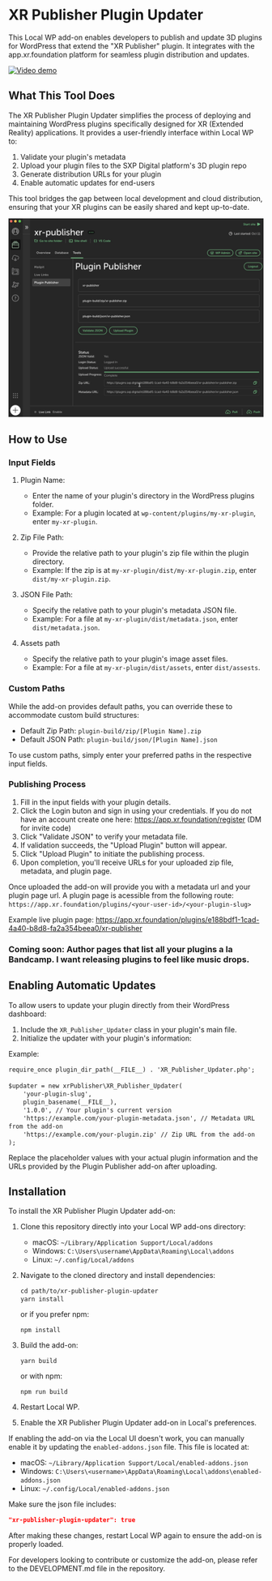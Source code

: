 # XR Publisher Plugin Updater

This Local WP add-on enables developers to publish and update 3D plugins for WordPress that extend the "XR Publisher" plugin. It integrates with the app.xr.foundation platform for seamless plugin distribution and updates.

[![Video demo](https://img.youtube.com/vi/1oTkmDNkwyo/0.jpg)](https://www.youtube.com/watch?v=1oTkmDNkwyo)

## What This Tool Does

The XR Publisher Plugin Updater simplifies the process of deploying and maintaining WordPress plugins specifically designed for XR (Extended Reality) applications. It provides a user-friendly interface within Local WP to:

1. Validate your plugin's metadata
2. Upload your plugin files to the SXP Digital platform's 3D plugin repo
3. Generate distribution URLs for your plugin
4. Enable automatic updates for end-users

This tool bridges the gap between local development and cloud distribution, ensuring that your XR plugins can be easily shared and kept up-to-date.

![XR Publisher Preview](docs/assets/xr-publisher-preview.jpg)

## How to Use

### Input Fields

1. Plugin Name: 
   - Enter the name of your plugin's directory in the WordPress plugins folder.
   - Example: For a plugin located at `wp-content/plugins/my-xr-plugin`, enter `my-xr-plugin`.

2. Zip File Path: 
   - Provide the relative path to your plugin's zip file within the plugin directory.
   - Example: If the zip is at `my-xr-plugin/dist/my-xr-plugin.zip`, enter `dist/my-xr-plugin.zip`.

3. JSON File Path: 
   - Specify the relative path to your plugin's metadata JSON file.
   - Example: For a file at `my-xr-plugin/dist/metadata.json`, enter `dist/metadata.json`.

4. Assets path
   - Specify the relative path to your plugin's image asset files.
   - Example: For a file at `my-xr-plugin/dist/assets`, enter `dist/assests`.


### Custom Paths

While the add-on provides default paths, you can override these to accommodate custom build structures:

- Default Zip Path: `plugin-build/zip/[Plugin Name].zip`
- Default JSON Path: `plugin-build/json/[Plugin Name].json`

To use custom paths, simply enter your preferred paths in the respective input fields.

### Publishing Process

1. Fill in the input fields with your plugin details.
2. Click the Login buton and sign in using your credentials. If you do not have an account create one here: https://app.xr.foundation/register (DM for invite code)
2. Click "Validate JSON" to verify your metadata file.
3. If validation succeeds, the "Upload Plugin" button will appear.
4. Click "Upload Plugin" to initiate the publishing process.
5. Upon completion, you'll receive URLs for your uploaded zip file, metadata, and plugin page.

Once uploaded the add-on will provide you with a metadata url and your plugin page url. A plugin page is acessible from the following route:
`https://app.xr.foundation/plugins/<your-user-id>/<your-plugin-slug>`

Example live plugin page: https://app.xr.foundation/plugins/e188bdf1-1cad-4a40-b8d8-fa2a354beea0/xr-publisher

### Coming soon: Author pages that list all your plugins a la Bandcamp. I want releasing plugins to feel like music drops.

## Enabling Automatic Updates

To allow users to update your plugin directly from their WordPress dashboard:

1. Include the `XR_Publisher_Updater` class in your plugin's main file.
2. Initialize the updater with your plugin's information:

Example:

```
require_once plugin_dir_path(__FILE__) . 'XR_Publisher_Updater.php';

$updater = new xrPublisher\XR_Publisher_Updater(
    'your-plugin-slug',
    plugin_basename(__FILE__),
    '1.0.0', // Your plugin's current version
    'https://example.com/your-plugin-metadata.json', // Metadata URL from the add-on
    'https://example.com/your-plugin.zip' // Zip URL from the add-on
);
```

Replace the placeholder values with your actual plugin information and the URLs provided by the Plugin Publisher add-on after uploading.

## Installation

To install the XR Publisher Plugin Updater add-on:

1. Clone this repository directly into your Local WP add-ons directory:
   - macOS: `~/Library/Application Support/Local/addons`
   - Windows: `C:\Users\username\AppData\Roaming\Local\addons`
   - Linux: `~/.config/Local/addons`

2. Navigate to the cloned directory and install dependencies:
   ```
   cd path/to/xr-publisher-plugin-updater
   yarn install
   ```
   or if you prefer npm:
   ```
   npm install
   ```

3. Build the add-on:
   ```
   yarn build
   ```
   or with npm:
   ```
   npm run build
   ```

4. Restart Local WP.

5. Enable the XR Publisher Plugin Updater add-on in Local's preferences.

If enabling the add-on via the Local UI doesn't work, you can manually enable it by updating the `enabled-addons.json` file. This file is located at:

- macOS: `~/Library/Application Support/Local/enabled-addons.json`
- Windows: `C:\Users\<username>\AppData\Roaming\Local\addons\enabled-addons.json`
- Linux: `~/.config/Local/enabled-addons.json`

Make sure the json file includes:

```json
"xr-publisher-plugin-updater": true
```

After making these changes, restart Local WP again to ensure the add-on is properly loaded.


For developers looking to contribute or customize the add-on, please refer to the DEVELOPMENT.md file in the repository.